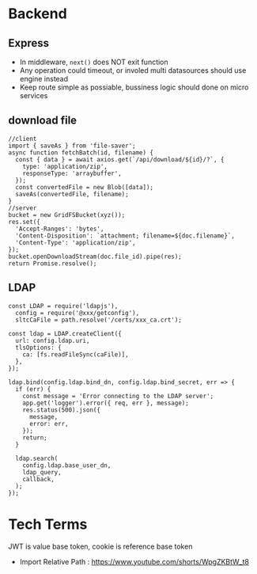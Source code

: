 
# Backend
## Express
- In middleware, `next()` does NOT exit function
- Any operation could timeout, or involed multi datasources should use engine instead
- Keep route simple as possiable, bussiness logic should done on micro services


## download file
```
//client
import { saveAs } from 'file-saver';
async function fetchBatch(id, filename) {
  const { data } = await axios.get(`/api/download/${id}/?`, {
    type: 'application/zip',
    responseType: 'arraybuffer',
  });
  const convertedFile = new Blob([data]);
  saveAs(convertedFile, filename);
}
//server
bucket = new GridFSBucket(xyz());
res.set({
  'Accept-Ranges': 'bytes',
  'Content-Disposition': `attachment; filename=${doc.filename}`,
  'Content-Type': 'application/zip',
});
bucket.openDownloadStream(doc.file_id).pipe(res);
return Promise.resolve();
```

## LDAP
```
const LDAP = require('ldapjs'),
  config = require('@xxx/getconfig'),
  sltcCaFile = path.resolve('/certs/xxx_ca.crt');

const ldap = LDAP.createClient({
  url: config.ldap.uri,
  tlsOptions: {
    ca: [fs.readFileSync(caFile)],
  },
});

ldap.bind(config.ldap.bind_dn, config.ldap.bind_secret, err => {
  if (err) {
    const message = 'Error connecting to the LDAP server';
    app.get('logger').error({ req, err }, message);
    res.status(500).json({
      message,
      error: err,
    });
    return;
  }

  ldap.search(
    config.ldap.base_user_dn,
    ldap_query,
    callback,
  );
});
```


# Tech Terms
JWT is value base token, cookie is reference base token

- Import Relative Path : <https://www.youtube.com/shorts/WpgZKBtW_t8>